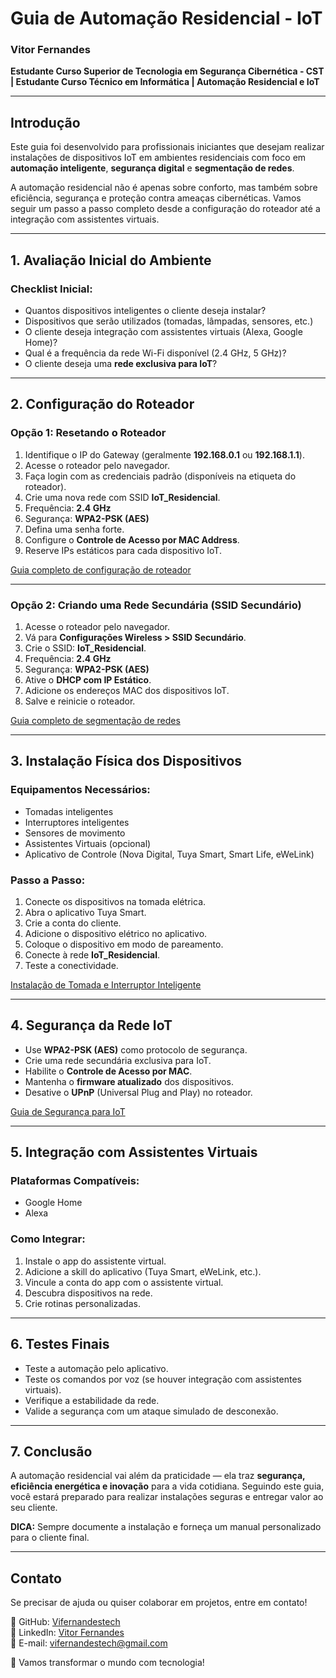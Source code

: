 # Guia de Automação Residencial - IoT

### Vitor Fernandes

**Estudante Curso Superior de Tecnologia em Segurança Cibernética - CST | Estudante Curso Técnico em Informática | Automação Residencial e IoT**

---

## Introdução

Este guia foi desenvolvido para profissionais iniciantes que desejam realizar instalações de dispositivos IoT em ambientes residenciais com foco em **automação inteligente**, **segurança digital** e **segmentação de redes**.

A automação residencial não é apenas sobre conforto, mas também sobre eficiência, segurança e proteção contra ameaças cibernéticas. Vamos seguir um passo a passo completo desde a configuração do roteador até a integração com assistentes virtuais.

---

## 1. Avaliação Inicial do Ambiente

### Checklist Inicial:

- Quantos dispositivos inteligentes o cliente deseja instalar?
- Dispositivos que serão utilizados (tomadas, lâmpadas, sensores, etc.)
- O cliente deseja integração com assistentes virtuais (Alexa, Google Home)?
- Qual é a frequência da rede Wi-Fi disponível (2.4 GHz, 5 GHz)?
- O cliente deseja uma **rede exclusiva para IoT**?

---

## 2. Configuração do Roteador

### Opção 1: Resetando o Roteador

1. Identifique o IP do Gateway (geralmente **192.168.0.1** ou **192.168.1.1**).
2. Acesse o roteador pelo navegador.
3. Faça login com as credenciais padrão (disponíveis na etiqueta do roteador).
4. Crie uma nova rede com SSID **IoT_Residencial**.
5. Frequência: **2.4 GHz**
6. Segurança: **WPA2-PSK (AES)**
7. Defina uma senha forte.
8. Configure o **Controle de Acesso por MAC Address**.
9. Reserve IPs estáticos para cada dispositivo IoT.

[Guia completo de configuração de roteador](#)

---

### Opção 2: Criando uma Rede Secundária (SSID Secundário)

1. Acesse o roteador pelo navegador.
2. Vá para **Configurações Wireless > SSID Secundário**.
3. Crie o SSID: **IoT_Residencial**.
4. Frequência: **2.4 GHz**
5. Segurança: **WPA2-PSK (AES)**
6. Ative o **DHCP com IP Estático**.
7. Adicione os endereços MAC dos dispositivos IoT.
8. Salve e reinicie o roteador.

[Guia completo de segmentação de redes](#)

---

## 3. Instalação Física dos Dispositivos

### Equipamentos Necessários:

- Tomadas inteligentes
- Interruptores inteligentes
- Sensores de movimento
- Assistentes Virtuais (opcional)
- Aplicativo de Controle (Nova Digital, Tuya Smart, Smart Life, eWeLink)

### Passo a Passo:

1. Conecte os dispositivos na tomada elétrica.
2. Abra o aplicativo Tuya Smart.
3. Crie a conta do cliente.
4. Adicione o dispositivo elétrico no aplicativo.
5. Coloque o dispositivo em modo de pareamento.
6. Conecte à rede **IoT_Residencial**.
7. Teste a conectividade.

[Instalação de Tomada e Interruptor Inteligente](#)

---

## 4. Segurança da Rede IoT

- Use **WPA2-PSK (AES)** como protocolo de segurança.
- Crie uma rede secundária exclusiva para IoT.
- Habilite o **Controle de Acesso por MAC**.
- Mantenha o **firmware atualizado** dos dispositivos.
- Desative o **UPnP** (Universal Plug and Play) no roteador.

[Guia de Segurança para IoT](#)

---

## 5. Integração com Assistentes Virtuais

### Plataformas Compatíveis:

- Google Home
- Alexa

### Como Integrar:

1. Instale o app do assistente virtual.
2. Adicione a skill do aplicativo (Tuya Smart, eWeLink, etc.).
3. Vincule a conta do app com o assistente virtual.
4. Descubra dispositivos na rede.
5. Crie rotinas personalizadas.

---

## 6. Testes Finais

- Teste a automação pelo aplicativo.
- Teste os comandos por voz (se houver integração com assistentes virtuais).
- Verifique a estabilidade da rede.
- Valide a segurança com um ataque simulado de desconexão.

---

## 7. Conclusão

A automação residencial vai além da praticidade — ela traz **segurança, eficiência energética e inovação** para a vida cotidiana. Seguindo este guia, você estará preparado para realizar instalações seguras e entregar valor ao seu cliente.

**DICA:** Sempre documente a instalação e forneça um manual personalizado para o cliente final.

---

## Contato

Se precisar de ajuda ou quiser colaborar em projetos, entre em contato!

🔗 GitHub: [Vifernandestech](https://github.com/Vifernandestech)  
💼 LinkedIn: [Vitor Fernandes](https://www.linkedin.com/in/vifernandestech/)  
📧 E-mail: [vifernandestech@gmail.com](mailto:vifernandestech@gmail.com)  

🚀 Vamos transformar o mundo com tecnologia!


